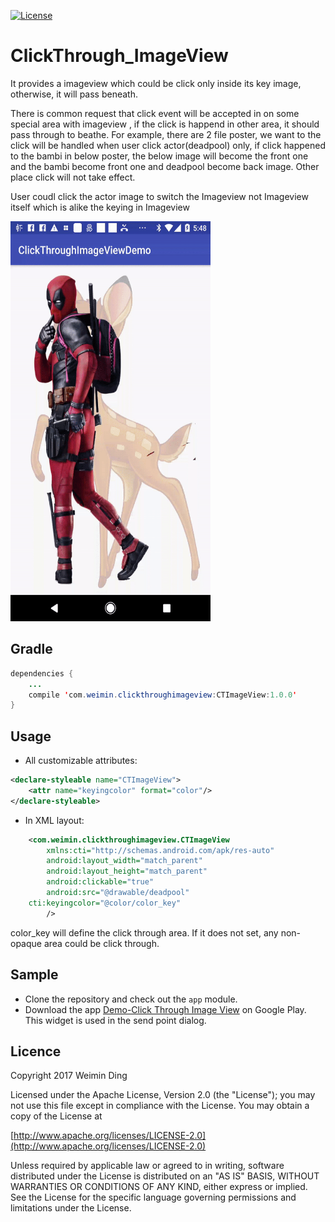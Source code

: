 [![License](https://img.shields.io/badge/license-Apache%202-green.svg)](https://www.apache.org/licenses/LICENSE-2.0)

# ClickThrough_ImageView
It provides a imageview which could be click only inside its key image, otherwise, it will pass beneath.

There is common request that click event will be accepted in on some special area with imageview , if the click is happend in other area, it should pass through to beathe. For example, there are 2 file poster, we want to the click will be handled when user click actor(deadpool) only, if click happened to the bambi in below poster, the below image will become the front one and the bambi become front one and deadpool become back image. Other place click will not take effect.

User coudl click the actor image to switch the Imageview not Imageview itself which is alike the keying in Imageview


<img src="https://raw.githubusercontent.com/alading/ClickThroughImageView/master/ClickThroughImageViewDemo/screenshot/CTImage.gif" width="320" height="640" />




## Gradle

```java
dependencies {
	...
	compile 'com.weimin.clickthroughimageview:CTImageView:1.0.0'
}
```

## Usage


* All customizable attributes:

```xml
<declare-styleable name="CTImageView">
    <attr name="keyingcolor" format="color"/>
</declare-styleable>
```

* In XML layout: 

```xml
    <com.weimin.clickthroughimageview.CTImageView
    	xmlns:cti="http://schemas.android.com/apk/res-auto"
        android:layout_width="match_parent"
        android:layout_height="match_parent"
        android:clickable="true"
        android:src="@drawable/deadpool"
	cti:keyingcolor="@color/color_key"
        />
```

color_key will define the click through area. If it does not set, any non-opaque area could be click through.


## Sample
* Clone the repository and check out the `app` module.
* Download the app [Demo-Click Through Image View](https://play.google.com/store/apps/details?id=com.applandus.ringmyphone.android) on Google Play. This widget is used in the send point dialog.

## Licence
Copyright 2017 Weimin Ding

Licensed under the Apache License, Version 2.0 (the "License");
you may not use this file except in compliance with the License.
You may obtain a copy of the License at

[http://www.apache.org/licenses/LICENSE-2.0](http://www.apache.org/licenses/LICENSE-2.0)

Unless required by applicable law or agreed to in writing, software
distributed under the License is distributed on an "AS IS" BASIS,
WITHOUT WARRANTIES OR CONDITIONS OF ANY KIND, either express or implied.
See the License for the specific language governing permissions and
limitations under the License.

